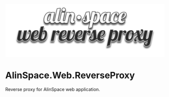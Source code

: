 ![Thumbnail](./assets/thumbnail.png)

# AlinSpace.Web.ReverseProxy
Reverse proxy for AlinSpace web application.
